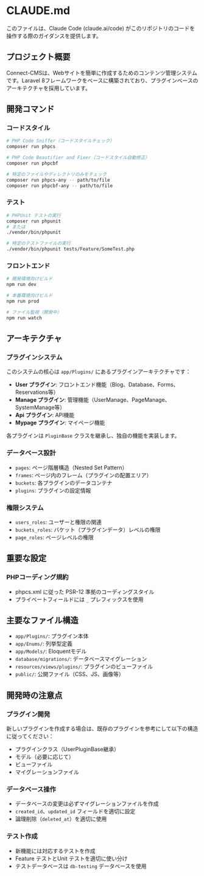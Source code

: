# CLAUDE.md

このファイルは、Claude Code (claude.ai/code) がこのリポジトリのコードを操作する際のガイダンスを提供します。

## プロジェクト概要

Connect-CMSは、Webサイトを簡単に作成するためのコンテンツ管理システムです。Laravel 8フレームワークをベースに構築されており、プラグインベースのアーキテクチャを採用しています。

## 開発コマンド

### コードスタイル
```bash
# PHP Code Sniffer（コードスタイルチェック）
composer run phpcs

# PHP Code Beautifier and Fixer（コードスタイル自動修正）
composer run phpcbf

# 特定のファイルやディレクトリのみをチェック
composer run phpcs-any -- path/to/file
composer run phpcbf-any -- path/to/file
```

### テスト
```bash
# PHPUnit テストの実行
composer run phpunit
# または
./vendor/bin/phpunit

# 特定のテストファイルの実行
./vendor/bin/phpunit tests/Feature/SomeTest.php
```

### フロントエンド
```bash
# 開発環境向けビルド
npm run dev

# 本番環境向けビルド
npm run prod

# ファイル監視（開発中）
npm run watch
```

## アーキテクチャ

### プラグインシステム
このシステムの核心は `app/Plugins/` にあるプラグインアーキテクチャです：

- **User プラグイン**: フロントエンド機能（Blog、Database、Forms、Reservations等）
- **Manage プラグイン**: 管理機能（UserManage、PageManage、SystemManage等）
- **Api プラグイン**: API機能
- **Mypage プラグイン**: マイページ機能

各プラグインは `PluginBase` クラスを継承し、独自の機能を実装します。

### データベース設計
- `pages`: ページ階層構造（Nested Set Pattern）
- `frames`: ページ内のフレーム（プラグインの配置エリア）
- `buckets`: 各プラグインのデータコンテナ
- `plugins`: プラグインの設定情報

### 権限システム
- `users_roles`: ユーザーと権限の関連
- `buckets_roles`: バケット（プラグインデータ）レベルの権限
- `page_roles`: ページレベルの権限

## 重要な設定

### PHPコーディング規約
- phpcs.xml に従った PSR-12 準拠のコーディングスタイル
- プライベートフィールドには `_` プレフィックスを使用

## 主要なファイル構造

- `app/Plugins/`: プラグイン本体
- `app/Enums/`: 列挙型定義
- `app/Models/`: Eloquentモデル
- `database/migrations/`: データベースマイグレーション
- `resources/views/plugins/`: プラグインのビューファイル
- `public/`: 公開ファイル（CSS、JS、画像等）

## 開発時の注意点

### プラグイン開発
新しいプラグインを作成する場合は、既存のプラグインを参考にして以下の構造に従ってください：
- プラグインクラス（UserPluginBase継承）
- モデル（必要に応じて）
- ビューファイル
- マイグレーションファイル

### データベース操作
- データベースの変更は必ずマイグレーションファイルを作成
- `created_id`、`updated_id` フィールドを適切に設定
- 論理削除（`deleted_at`）を適切に使用

### テスト作成
- 新機能には対応するテストを作成
- Feature テストとUnit テストを適切に使い分け
- テストデータベースは `db-testing` データベースを使用
